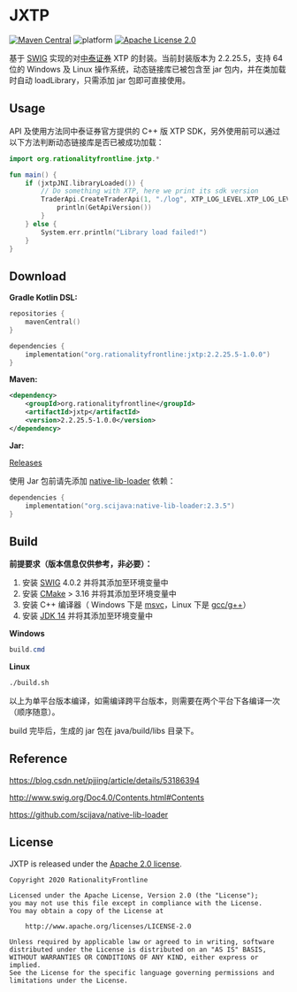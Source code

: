 # JXTP
[![Maven Central](https://img.shields.io/maven-central/v/org.rationalityfrontline/jxtp.svg?label=Maven%20Central)](https://search.maven.org/search?q=g:%22org.rationalityfrontline%22%20AND%20a:%22jxtp%22) ![platform](https://img.shields.io/badge/platform-windows%7Clinux-green) [![Apache License 2.0](https://img.shields.io/github/license/rationalityfrontline/jxtp)](https://github.com/RationalityFrontline/jxtp/blob/master/LICENSE)

基于 [SWIG](http://www.swig.org/) 实现的对[中泰证券](https://xtp.zts.com.cn/) XTP 的封装。当前封装版本为 2.2.25.5，支持 64 位的 Windows 及 Linux 操作系统，动态链接库已被包含至 jar 包内，并在类加载时自动 loadLibrary，只需添加 jar 包即可直接使用。

## Usage

API 及使用方法同中泰证券官方提供的 C++ 版 XTP SDK，另外使用前可以通过以下方法判断动态链接库是否已被成功加载：

```kotlin
import org.rationalityfrontline.jxtp.*

fun main() {
    if (jxtpJNI.libraryLoaded()) {
        // Do something with XTP, here we print its sdk version
        TraderApi.CreateTraderApi(1, "./log", XTP_LOG_LEVEL.XTP_LOG_LEVEL_INFO).apply {
        	println(GetApiVersion())
        }
    } else {
        System.err.println("Library load failed!")
    }
}
```

## Download

**Gradle Kotlin DSL:**

```kotlin
repositories {
    mavenCentral()
}

dependencies {
    implementation("org.rationalityfrontline:jxtp:2.2.25.5-1.0.0")
}
```

**Maven:**

```xml
<dependency>
	<groupId>org.rationalityfrontline</groupId>
	<artifactId>jxtp</artifactId>
    <version>2.2.25.5-1.0.0</version>
</dependency>
```
**Jar:**

[Releases](https://github.com/RationalityFrontline/jxtp/releases)

使用 Jar 包前请先添加 [native-lib-loader](https://github.com/scijava/native-lib-loader) 依赖：
```kotlin
dependencies {
    implementation("org.scijava:native-lib-loader:2.3.5")
}
```

## Build

**前提要求（版本信息仅供参考，非必要）：**

1. 安装 [SWIG](http://www.swig.org/download.html) 4.0.2 并将其添加至环境变量中
2. 安装 [CMake](https://cmake.org/download/) > 3.16 并将其添加至环境变量中
3. 安装 C++ 编译器（ Windows 下是 [msvc](https://visualstudio.microsoft.com/zh-hans/visual-cpp-build-tools/)，Linux 下是 [gcc/g++](https://gcc.gnu.org/)）
4. 安装 [JDK 14](https://jdk.java.net/14/) 并将其添加至环境变量中

**Windows**

```powershell
build.cmd
```

**Linux**

```bash
./build.sh
```
以上为单平台版本编译，如需编译跨平台版本，则需要在两个平台下各编译一次（顺序随意）。

build 完毕后，生成的 jar 包在 java/build/libs 目录下。

## Reference

https://blog.csdn.net/pjjing/article/details/53186394

http://www.swig.org/Doc4.0/Contents.html#Contents

https://github.com/scijava/native-lib-loader

## License

JXTP is released under the [Apache 2.0 license](https://github.com/RationalityFrontline/jxtp/blob/master/LICENSE).

```
Copyright 2020 RationalityFrontline

Licensed under the Apache License, Version 2.0 (the "License");
you may not use this file except in compliance with the License.
You may obtain a copy of the License at

    http://www.apache.org/licenses/LICENSE-2.0

Unless required by applicable law or agreed to in writing, software
distributed under the License is distributed on an "AS IS" BASIS,
WITHOUT WARRANTIES OR CONDITIONS OF ANY KIND, either express or implied.
See the License for the specific language governing permissions and
limitations under the License.
```